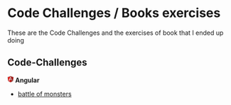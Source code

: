 # Code Challenges / Books exercises
These are the Code Challenges and the exercises of book that I ended up doing

## Code-Challenges

**<img src="./interviews/angular/angular.svg" height="15"></img> Angular**
* [battle of monsters]("./interviews/angular-battle-of-monsters")